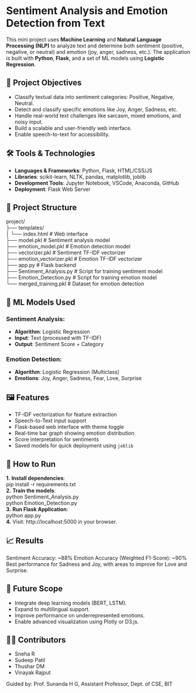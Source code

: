 # Sentiment Analysis and Emotion Detection from Text

This mini project uses **Machine Learning** and **Natural Language Processing (NLP)** to analyze text and determine both sentiment (positive, negative, or neutral) and emotion (joy, anger, sadness, etc.). The application is built with **Python**, **Flask**, and a set of ML models using **Logistic Regression**.

## 📌 Project Objectives

- Classify textual data into sentiment categories: Positive, Negative, Neutral.
- Detect and classify specific emotions like Joy, Anger, Sadness, etc.
- Handle real-world text challenges like sarcasm, mixed emotions, and noisy input.
- Build a scalable and user-friendly web interface.
- Enable speech-to-text for accessibility.

## 🛠️ Tools & Technologies

- **Languages & Frameworks**: Python, Flask, HTML/CSS/JS
- **Libraries**: scikit-learn, NLTK, pandas, matplotlib, joblib
- **Development Tools**: Jupyter Notebook, VSCode, Anaconda, GitHub
- **Deployment**: Flask Web Server

## 📂 Project Structure

project/  
├── templates/  
│ └── index.html # Web interface  
├── model.pkl # Sentiment analysis model  
├── emotion_model.pkl # Emotion detection model  
├── vectorizer.pkl # Sentiment TF-IDF vectorizer  
├── emotion_vectorizer.pkl # Emotion TF-IDF vectorizer  
├── app.py # Flask backend  
├── Sentiment_Analysis.py # Script for training sentiment model  
├── Emotion_Detection.py # Script for training emotion model  
└── merged_training.pkl # Dataset for emotion detection  


## 🧠 ML Models Used

### Sentiment Analysis:  
- **Algorithm**: Logistic Regression  
- **Input**: Text (processed with TF-IDF)  
- **Output**: Sentiment Score + Category  

### Emotion Detection:  
- **Algorithm**: Logistic Regression (Multiclass)  
- **Emotions**: Joy, Anger, Sadness, Fear, Love, Surprise  

## 🖼️ Features  

- TF-IDF vectorization for feature extraction  
- Speech-to-Text input support   
- Flask-based web interface with theme toggle  
- Real-time bar graph showing emotion distribution  
- Score interpretation for sentiments  
- Saved models for quick deployment using `joblib`  

## 🚀 How to Run  

**1.** **Install dependencies**:  
   pip install -r requirements.txt  
**2.** **Train the models**:  
   python Sentiment_Analysis.py  
   python Emotion_Detection.py  
**3.** **Run Flask Application**:  
   python app.py  
**4.** Visit: http://localhost:5000 in your browser.  

## 📈 Results
Sentiment Accuracy: ~88%
Emotion Accuracy (Weighted F1-Score): ~90%
Best performance for Sadness and Joy, with areas to improve for Love and Surprise.

## 🧩 Future Scope
- Integrate deep learning models (BERT, LSTM).
- Expand to multilingual support.
- Improve performance on underrepresented emotions.
- Enable advanced visualization using Plotly or D3.js.

## 👨‍💻 Contributors
- Sneha R
- Sudeep Patil 
- Thushar DM
- Vinayak Rajput
  
Guided by: Prof. Sunanda H G, Assistant Professor, Dept. of CSE, BIT
